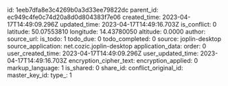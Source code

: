 

id: 1eeb7dfa8e3c4269b0a3d33ee79822dc
parent_id: ec949c4fe0c74d20a8d0d804383f7e06
created_time: 2023-04-17T14:49:09.296Z
updated_time: 2023-04-17T14:49:16.703Z
is_conflict: 0
latitude: 50.07553810
longitude: 14.43780050
altitude: 0.0000
author: 
source_url: 
is_todo: 1
todo_due: 0
todo_completed: 0
source: joplin-desktop
source_application: net.cozic.joplin-desktop
application_data: 
order: 0
user_created_time: 2023-04-17T14:49:09.296Z
user_updated_time: 2023-04-17T14:49:16.703Z
encryption_cipher_text: 
encryption_applied: 0
markup_language: 1
is_shared: 0
share_id: 
conflict_original_id: 
master_key_id: 
type_: 1